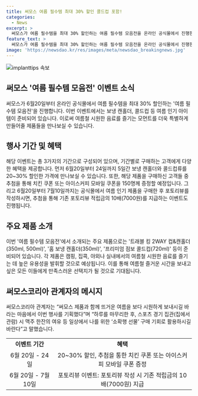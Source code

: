 ```yaml
---
title: 써모스 여름 필수템 최대 30% 할인 콜드컵 포함!
categories:
  - News
excerpt: >
  써모스가 여름 필수템을 최대 30% 할인하는 여름 필수템 모음전을 온라인 공식몰에서 진행한다. 이 기획전은 맥주, 커피 등 시원한 음료를 즐기는 사람들을 위해 캔홀더와 콜드컵 등을 선보이며, 구매 고객에게는 특별 혜택을 제공한다. 또한 포토리뷰 작성 시 10배의 적립금을 주는 이벤트도 진행된다. 이를 통해 써모스는 뜨거운 여름을 시원하게 보내는데 도움을 주고자 한다.
feature_text: >
  써모스가 여름 필수템을 최대 30% 할인하는 여름 필수템 모음전을 온라인 공식몰에서 진행한다. 이 기획전은 맥주, 커피 등 시원한 음료를 즐기는 사람들을 위해 캔홀더와 콜드컵 등을 선보이며, 구매 고객에게는 특별 혜택을 제공한다. 또한 포토리뷰 작성 시 10배의 적립금을 주는 이벤트도 진행된다. 이를 통해 써모스는 뜨거운 여름을 시원하게 보내는데 도움을 주고자 한다.
image: 'https://newsdao.kr/res/images/meta/newsdao_breakingnews.jpg'
---
```


<p><img src="https://newsdao.kr/res/images/meta/newsdao_breakingnews.jpg" alt="implanttips 속보" /></p>

<h2 data-ke-size="size26">써모스 '여름 필수템 모음전' 이벤트 소식</h2>

<p data-ke-size="size16">써모스가 6월20일부터 온라인 공식몰에서 여름 필수템을 최대 30% 할인하는 '여름 필수템 모음전'을 진행합니다. 이번 이벤트에서는 보냉 캔홀더, 콜드컵 등 여름 인기 아이템이 준비되어 있습니다. 이로써 여름철 시원한 음료를 즐기는 모먼트를 더욱 특별하게 만들어줄 제품들을 만나보실 수 있습니다.</p>

<h2 data-ke-size="size24">행사 기간 및 혜택</h2>

<p data-ke-size="size16">해당 이벤트는 총 3가지의 기간으로 구성되어 있으며, 기간별로 구매하는 고객에게 다양한 혜택을 제공합니다. 먼저 6월20일부터 24일까지 5일간 보냉 캔홀더와 콜드컵류를 20~30% 할인한 가격에 만나보실 수 있습니다. 또한, 해당 제품을 구매하신 고객들 중 추첨을 통해 치킨 쿠폰 또는 아이스커피 모바일 쿠폰을 150명께 증정할 예정입니다. 그리고 6월20일부터 7월10일까지는 공식몰에서 여름 인기 제품을 구매한 후 포토리뷰를 작성하시면, 추첨을 통해 기존 포토리뷰 적립금의 10배(7000원)를 지급하는 이벤트도 진행됩니다.</p>

<h2 data-ke-size="size24">주요 제품 소개</h2>

<p data-ke-size="size16">이번 '여름 필수템 모음전'에서 소개되는 주요 제품으로는 '트래블 킹 2WAY 컵&캔홀더(350ml, 500ml)', '홈 보냉 캔홀더(350ml)', '프리미엄 점보 콜드컵(720ml)' 등이 준비되어 있습니다. 각 제품은 캠핑, 집콕, 야외나 실내에서의 여름철 시원한 음료를 즐기는 데 높은 유용성을 발휘할 것으로 예상됩니다. 이를 통해 여름철 즐거운 시간을 보내고 싶은 모든 이들에게 만족스러운 선택지가 될 것으로 기대됩니다.</p>

<h2 data-ke-size="size24">써모스코리아 관계자의 메시지</h2>

<p data-ke-size="size16">써모스코리아 관계자는 “써모스 제품과 함께 뜨거운 여름을 보다 시원하게 보내시길 바라는 마음에서 이번 행사를 기획했다”며 “하루를 마무리한 후, 스포츠 경기 집관(집에서 관람) 시 맥주 한잔의 여유 등 일상에서 나를 위한 ‘소확행 선물’ 구매 기회로 활용하시길 바란다”고 말했습니다.</p>

<table>
   <tbody>
      <tr>
         <td style="text-align: center; height: 17px;"><b>이벤트 기간</b></td>
         <td style="text-align: center; height: 17px;"><b>혜택</b></td>
      </tr>
      <tr>
         <td style="text-align: center; height: 17px;">6월 20일 - 24일</td>
         <td style="text-align: center; height: 17px;">20~30% 할인, 추첨을 통한 치킨 쿠폰 또는 아이스커피 모바일 쿠폰 증정</td>
      </tr>
      <tr>
         <td style="text-align: center; height: 17px;">6월 20일 - 7월 10일</td>
         <td style="text-align: center; height: 17px;">포토리뷰 이벤트: 포토리뷰 작성 시 기존 적립금의 10배(7000원) 지급</td>
      </tr>
   </tbody>
</table>

